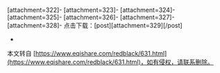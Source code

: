\[attachment=322\]-
\[attachment=323\]-
\[attachment=324\]-
\[attachment=325\]-
\[attachment=326\]-
\[attachment=327\]-
\[attachment=328\]-
点击下载：\[post\]\[attachment=329\]\[/post\]

-

本文转自 [https://www.eqishare.com/redblack/631.html](https://www.eqishare.com/redblack/631.html)，如有侵权，请联系删除。